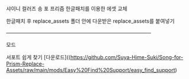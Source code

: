 샤이니 컬러즈 송 포 프리즘 한글패치를 이용한 에셋 교체

한글패치 후 replace_assets 폴더 안에 다운받은 replace_assets를 붙여넣기

――――――――――――――――――――――――――――

모드

서포트 쉽게 찾기
[다운로드]((https://github.com/Suya-Hime-Suki/Song-for-Prism-Replace-Assets/raw/main/mods/Easy%20Find%20Support/easy_find_support)
